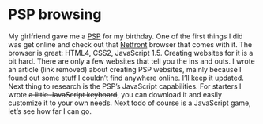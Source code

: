 <!--
  date: 2006-07-19
  modified: 2006-07-19
  slug: pspbrowsing
  type: post
  categories: CSS, JavaScript
  tags: PSP
-->

# PSP browsing

<p>My girlfriend gave me a <a href="http://www.yourpsp.com/psp/psp.html" target="psp">PSP</a> for my birthday. One of the first things I did was get online and check out that <a href="http://www.access.co.jp/" target="netfront">Netfront</a> browser that comes with it. The browser is great: HTML4, CSS2, JavaScript 1.5. Creating websites for it is a bit hard. There are only a few websites that tell you the ins and outs. I wrote an article (link removed) about creating PSP websites, mainly because I found out some stuff I couldn&#8217;t find anywhere online. I&#8217;ll keep it updated.<br />
Next thing to research is the PSP&#8217;s JavaScript capabilities. For starters I wrote <del>a little JavaScript keyboard</del>, you can download it and easily customize it to your own needs. Next todo of course is a JavaScript game, let&#8217;s see how far I can go.</p>
